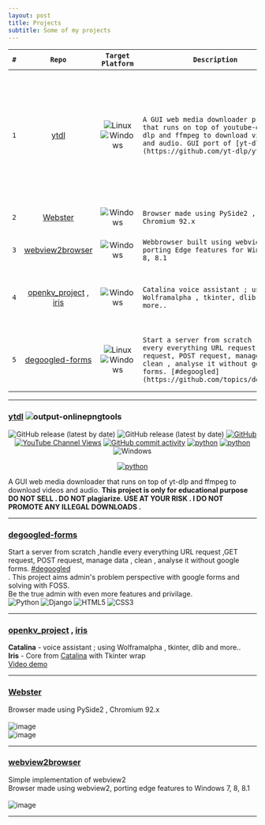 ```yaml
---
layout: post
title: Projects
subtitle: Some of my projects
---
```

<link rel="shortcut icon" type="x-icon" href="profile.png">

| `#` | `Repo` | `Target Platform` | `Description` | `Language` | `Stats` |
  |:---:|:---:|:---:|---|:---:|:---:|
  |`1`|[ytdl](https://github.com/sourabhkv/ytdl)|![Linux](https://img.shields.io/badge/Linux-FCC624?style=flat&logo=linux&logoColor=black) ![Windows](https://img.shields.io/badge/Windows-0078D6?style=flat&logo=windows&logoColor=white)|`A GUI web media downloader program that runs on top of youtube-dl/yt-dlp and ffmpeg to download videos and audio. GUI port of [yt-dlp](https://github.com/yt-dlp/yt-dlp) `| ![Python](https://img.shields.io/badge/python-3670A0?style=flat&logo=python&logoColor=ffdd54) ![C#](https://img.shields.io/badge/c%23-%23239120.svg?style=flat&logo=c-sharp&logoColor=white) ![PowerShell](https://img.shields.io/badge/PowerShell-%235391FE.svg?style=flat&logo=powershell&logoColor=white) ![Shell Script](https://img.shields.io/badge/shell_script-%23121011.svg?style=flat&logo=gnu-bash&logoColor=white) | ![GitHub forks](https://img.shields.io/github/forks/sourabhkv/ytdl?style=social) ![GitHub Repo stars](https://img.shields.io/github/stars/sourabhkv/ytdl?style=social) <br> ![GitHub all releases](https://img.shields.io/github/downloads/sourabhkv/ytdl/total?style=flat) ![GitHub release (latest by date)](https://img.shields.io/github/downloads/sourabhkv/ytdl/latest/total?style=flat) |
  |`2`|[Webster](https://github.com/sourabhkv/Webster)|![Windows](https://img.shields.io/badge/Windows-0078D6?style=flat&logo=windows&logoColor=white)|`Browser made using PySide2 , Chromium 92.x` | ![Python](https://img.shields.io/badge/python-3670A0?style=flat&logo=python&logoColor=ffdd54) | ![GitHub last commit](https://img.shields.io/github/last-commit/sourabhkv/Webster) |
  |`3`|[webview2browser](https://github.com/sourabhkv/webview2browser)|![Windows](https://img.shields.io/badge/Windows-0078D6?style=flat&logo=windows&logoColor=white)| `Webbrowser built using webview2 , porting Edge features for Windows 7, 8, 8.1` | ![C#](https://img.shields.io/badge/c%23-%23239120.svg?style=flat&logo=c-sharp&logoColor=white) | ![GitHub last commit](https://img.shields.io/github/last-commit/sourabhkv/webview2browser) |
  |`4`|[openkv_project](https://github.com/sourabhkv/openkv_project) , [iris](https://github.com/sourabhkv/iris)| ![Windows](https://img.shields.io/badge/Windows-0078D6?style=flat&logo=windows&logoColor=white) |`Catalina voice assistant ; using Wolframalpha , tkinter, dlib and more.. `| ![MySQL](https://img.shields.io/badge/mysql-%2300f.svg?style=flat&logo=mysql&logoColor=white) ![PHP](https://img.shields.io/badge/php-%23777BB4.svg?style=flat&logo=php&logoColor=white) ![HTML5](https://img.shields.io/badge/html5-%23E34F26.svg?style=flat&logo=html5&logoColor=white) ![CSS3](https://img.shields.io/badge/css3-%231572B6.svg?style=flat&logo=css3&logoColor=white) ![Python](https://img.shields.io/badge/python-3670A0?style=flat&logo=python&logoColor=ffdd54) | ![GitHub Repo stars](https://img.shields.io/github/stars/sourabhkv/openkv_project?style=social)<br> ![GitHub last commit](https://img.shields.io/github/last-commit/sourabhkv/openkv_project)  |
  |`5`|[degoogled-forms](https://github.com/sourabhkv/degoogled-forms)|![Linux](https://img.shields.io/badge/Linux-FCC624?style=flat&logo=linux&logoColor=black) ![Windows](https://img.shields.io/badge/Windows-0078D6?style=flat&logo=windows&logoColor=white) |`Start a server from scratch ,handle every everything URL request ,GET request, POST request, manage data , clean , analyse it without google forms. [#degoogled](https://github.com/topics/degoogle) `| ![HTML5](https://img.shields.io/badge/html5-%23E34F26.svg?style=flat&logo=html5&logoColor=white) ![Python](https://img.shields.io/badge/python-3670A0?style=flat&logo=python&logoColor=ffdd54) |![GitHub Repo stars](https://img.shields.io/github/stars/sourabhkv/degoogled-forms?style=social) <br> ![GitHub last commit](https://img.shields.io/github/last-commit/sourabhkv/degoogled-forms)|

---
### [ytdl](https://github.com/sourabhkv/ytdl) ![output-onlinepngtools](https://user-images.githubusercontent.com/55890376/147201322-7cb830c8-9a47-4bbb-ad0b-d79d4c09b58a.png)
<p align="center">
<img alt="GitHub release (latest by date)" src="https://img.shields.io/github/downloads/sourabhkv/ytdl/total?logo=GitHub">
<img alt="GitHub release (latest by date)" src="https://img.shields.io/github/downloads/sourabhkv/ytdl/latest/total?logo=github"> <a href="https://github.com/sourabhkv/ytdl/blob/main/LICENSE"><img alt="GitHub" src="https://img.shields.io/github/license/sourabhkv/ytdl"></a>
<a href="https://www.youtube.com/channel/UCdr0BYy90kbqE2AN4GU2-oQ/featured"><img alt="YouTube Channel Views" src="https://img.shields.io/youtube/channel/views/UCdr0BYy90kbqE2AN4GU2-oQ?style=social"></a>
<a href="https://github.com/sourabhkv/ytdl/commits"><img alt="GitHub commit activity" src="https://img.shields.io/github/commit-activity/m/sourabhkv/ytdl?color=red&label=Commit" ></a> <a href="https://python.org"><img alt="python" src="https://img.shields.io/badge/python-3670A0?style=flat&logo=python&logoColor=ffdd54" ></a> <a href="https://python.org"><img alt="python" src="https://img.shields.io/badge/c%23-%23239120.svg?style=flat&logo=c-sharp&logoColor=white" ></a> <img alt="Windows" src="https://img.shields.io/badge/Windows-0078D6?style=flat&logo=windows&logoColor=white" >
</p>
<p align="center">
<a href="https://python.org"><img alt="python" src="https://user-images.githubusercontent.com/55890376/187068580-eabf12eb-cfce-49cb-a026-664087963ffe.png" ></a>
<br>
</p>

A GUI web media downloader that runs on top of yt-dlp and ffmpeg to download videos and audio. **This project is only for educational purpose DO NOT SELL . DO NOT plagiarize. USE AT YOUR RISK . I DO NOT PROMOTE ANY ILLEGAL DOWNLOADS .**<br>

---

### [degoogled-forms](https://github.com/sourabhkv/degoogled-forms)
Start a server from scratch ,handle every everything URL request ,GET request, POST request, manage data , clean , analyse it without google forms. [#degoogled](https://github.com/topics/degoogle)<br>.
This project aims admin's problem perspective with google forms and solving with FOSS.<br>
Be the true admin with even more features and privilage.<br>
![Python](https://img.shields.io/badge/python-3670A0?style=for-the-badge&logo=python&logoColor=ffdd54) ![Django](https://img.shields.io/badge/django-%23092E20.svg?style=for-the-badge&logo=django&logoColor=white) ![HTML5](https://img.shields.io/badge/html5-%23E34F26.svg?style=for-the-badge&logo=html5&logoColor=white) ![CSS3](https://img.shields.io/badge/css3-%231572B6.svg?style=for-the-badge&logo=css3&logoColor=white)<br>

---

### [openkv_project](https://github.com/sourabhkv/openkv_project) , [iris](https://github.com/sourabhkv/iris)
**Catalina** - voice assistant ; using Wolframalpha , tkinter, dlib and more..<br>
**Iris** - Core from [Catalina](https://github.com/sourabhkv/openkv_project) with Tkinter wrap<br>
[Video demo](https://drive.google.com/drive/folders/1O4nosslAKLMuXlVwQQygLWKxpfP13_V0?usp=sharing)<br>

---

### [Webster](https://github.com/sourabhkv/Webster)
Browser made using PySide2 , Chromium 92.x<br><br>
![image](https://user-images.githubusercontent.com/55890376/216826772-8e1ca8bb-bc06-4107-858c-6c8018b79173.png)<br>
![image](https://user-images.githubusercontent.com/55890376/216826727-5cc59c06-6509-47cf-ada1-1a092cb29631.png)<br>

---

### [webview2browser](https://github.com/sourabhkv/webview2browser)
Simple implementation of webview2<br>
Browser made using webview2, porting edge features to Windows 7, 8, 8.1<br>
<br>
![image](https://user-images.githubusercontent.com/55890376/174640318-ab157b85-7fc1-4d13-ac14-95a77b29d38b.png)<br>

---